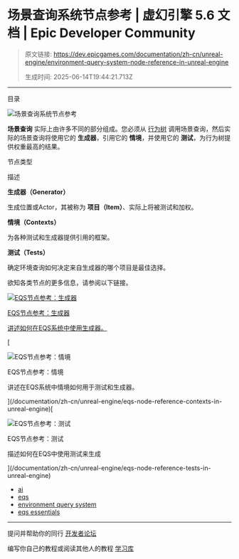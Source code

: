 # 场景查询系统节点参考 | 虚幻引擎 5.6 文档 | Epic Developer Community

> 原文链接: https://dev.epicgames.com/documentation/zh-cn/unreal-engine/environment-query-system-node-reference-in-unreal-engine
> 
> 生成时间: 2025-06-14T19:44:21.713Z

---

目录

![场景查询系统节点参考](https://dev.epicgames.com/community/api/documentation/image/95c42810-49e1-4fe4-8a93-1712a35af2f5?resizing_type=fill&width=1920&height=335)

**场景查询** 实际上由许多不同的部分组成。您必须从 [行为树](/documentation/zh-cn/unreal-engine/behavior-trees-in-unreal-engine) 调用场景查询，然后实际的场景查询将使用它的 **生成器**，引用它的 **情境**，并使用它的 **测试**，为行为树提供权重最高的结果。

节点类型

描述

**生成器（Generator）**

生成位置或Actor，其被称为 **项目（Item）**、实际上将被测试和加权。

**情境（Contexts）**

为各种测试和生成器提供引用的框架。

**测试（Tests）**

确定环境查询如何决定来自生成器的哪个项目是最佳选择。

欲知各类节点的更多信息，请参阅以下链接。 

[](/documentation/zh-cn/unreal-engine/eqs-node-reference-generators-in-unreal-engine)

[![EQS节点参考：生成器](https://d1iv7db44yhgxn.cloudfront.net/documentation/images/4b6c9aec-2c21-4939-a180-ded34d95ebef/generator-topic.png)](/documentation/zh-cn/unreal-engine/eqs-node-reference-generators-in-unreal-engine)

[EQS节点参考：生成器](/documentation/zh-cn/unreal-engine/eqs-node-reference-generators-in-unreal-engine)

[讲述如何在EQS系统中使用生成器。](/documentation/zh-cn/unreal-engine/eqs-node-reference-generators-in-unreal-engine)

[

![EQS节点参考：情境](https://d1iv7db44yhgxn.cloudfront.net/documentation/images/0be82606-d421-4bcc-a1cb-72d1ae74bbd8/context-topic.png)

EQS节点参考：情境

讲述在EQS系统中情境如何用于测试和生成器。





](/documentation/zh-cn/unreal-engine/eqs-node-reference-contexts-in-unreal-engine)[

![EQS节点参考：测试](https://d1iv7db44yhgxn.cloudfront.net/documentation/images/9d71d5eb-4235-4b4d-a1da-3313920fb273/tests-topic.png)

EQS节点参考：测试

描述如何在EQS中使用测试来生成





](/documentation/zh-cn/unreal-engine/eqs-node-reference-tests-in-unreal-engine)

-   [ai](https://dev.epicgames.com/community/search?query=ai)
-   [eqs](https://dev.epicgames.com/community/search?query=eqs)
-   [environment query system](https://dev.epicgames.com/community/search?query=environment%20query%20system)
-   [eqs essentials](https://dev.epicgames.com/community/search?query=eqs%20essentials)

* * *

提问并帮助你的同行 [开发者论坛](https://forums.unrealengine.com/categories?tag=unreal-engine)

编写你自己的教程或阅读其他人的教程 [学习库](https://dev.epicgames.com/community/unreal-engine/learning)
